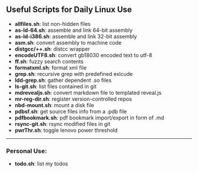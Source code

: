 ## Useful Scripts for Daily Linux Use

* **allfiles.sh**: list non-hidden files
* **as-ld-64.sh**: assemble and link 64-bit assembly
* **as-ld-i386.sh**: assemble and link 32-bit assembly
* **asm.sh**: convert assembly to machine code
* **distgcc/++.sh**: distcc wrapper
* **encodeUTF8.sh**: convert gb18030 encoded text to utf-8
* **ff.sh**: fuzzy search contents
* **formatxml.sh**: format xml file
* **grep.sh**: recursive grep with predefined exlcude
* **ldd-grep.sh**: gather dependent .so files
* **ls-git.sh**: list files contained in git
* **mdrevealjs.sh**: convert markdown file to templated reveal.js
* **mr-reg-dir.sh**: register version-controlled repos
* **nbd-mount.sh**: mount a disk file
* **pdbsf.sh**: get source files info from a .pdb file
* **pdfbookmark.sh**: pdf bookmark import/export in form of .md
* **rsync-git.sh**: rsync modified files in git
* **pwrThr.sh**: toggle lenovo power threshold

---

### Personal Use:

* **todo.sh**: list my todos
